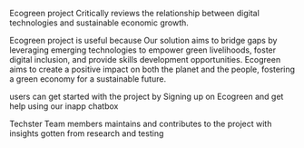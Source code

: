 Ecogreen project Critically reviews the relationship between digital technologies and sustainable economic growth.

Ecogreen project is useful because Our solution aims to bridge  gaps by leveraging emerging technologies to empower green livelihoods, foster digital inclusion, and provide skills development opportunities.
Ecogreen aims to create a positive impact on both the planet and the people, fostering a green economy for a sustainable future. 

users can get started with the project by Signing up on Ecogreen and get help using our inapp chatbox

Techster Team members maintains and contributes to the project with insights gotten from research and testing
